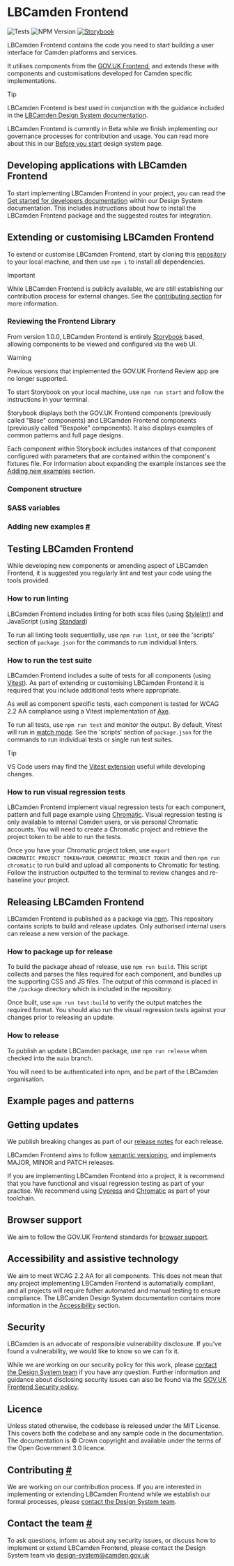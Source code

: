 LBCamden Frontend
=====================

![Tests](https://github.com/LBCamden/lbcamden-frontend/actions/workflows/tests.yml/badge.svg?branch=main) ![NPM Version](https://img.shields.io/npm/v/lbcamden-frontend) [![Storybook](https://cdn.jsdelivr.net/gh/storybookjs/brand@main/badge/badge-storybook.svg)](https://chromatic.com)

LBCamden Frontend contains the code you need to start building a user interface for Camden platforms and services.

It utilises components from the [GOV.UK Frontend](https://github.com/alphagov/govuk-frontend), and extends these with components and customisations developed for Camden specific implementations.

> [!TIP]
> LBCamden Frontend is best used in conjunction with the guidance included in the [LBCamden Design System documentation](https://zeroheight.com/4c170debc).

LBCamden Frontend is currently in Beta while we finish implementing our governance processes for contribution and usage. You can read more about this in our [Before you start](https://zeroheight.com/4c170debc/v/latest/p/22c3a6-before-you-start) design system page.

## Developing applications with LBCamden Frontend
To start implementing LBCamden Frontend in your project, you can read the [Get started for developers documentation](https://zeroheight.com/4c170debc/p/718aa5-get-started-for-developers) within our Design System documentation. This includes instructions about how to install the LBCamden Frontend package and the suggested routes for integration.

## Extending or customising LBCamden Frontend
To extend or customise LBCamden Frontend, start by cloning this [repository](https://github.com/LBCamden/lbcamden-frontend) to your local machine, and then use `npm i` to install all dependencies.

> [!IMPORTANT] 
> While LBCamden Frontend is publicly available, we are still establishing our contribution process for external changes. See the [contributing section](#contributing) for more information.

### Reviewing the Frontend Library
From version 1.0.0, LBCamden Frontend is entirely [Storybook](https://storybook.js.org/) based, allowing components to be viewed and configured via the web UI. 

> [!WARNING]  
> Previous versions that implemented the GOV.UK Frontend Review app are no longer supported.

To start Storybook on your local machine, use `npm run start` and follow the instructions in your terminal.

Storybook displays both the GOV.UK Frontend components (previously called "Base" components) and LBCamden Frontend components (previously called "Bespoke" components). It also displays examples of common patterns and full page designs.

Each component within Storybook includes instances of that component configured with parameters that are contained within the component's fixtures file. For information about expanding the example instances see the [Adding new examples](#adding-new-examples) section. 

### Component structure

### SASS variables

### Adding new examples [#](#adding-new-examples)

## Testing LBCamden Frontend
While developing new components or amending aspect of LBCamden Frontend, it is suggested you regularly lint and test your code using the tools provided.

### How to run linting
LBCamden Frontend includes linting for both scss files (using [Stylelint](https://stylelint.io/)) and JavaScript (using [Standard](https://standardjs.com/))

To run all linting tools sequentially, use `npm run lint`, or see the 'scripts' section of `package.json` for the commands to run individual linters.

### How to run the test suite
LBCamden Frontend includes a suite of tests for all components (using [Vitest](https://vitest.dev/)). As part of extending or customising LBCamden Frontend it is required that you include additional tests where appropriate. 

As well as component specific tests, each component is tested for WCAG 2.2 AA compliance using a Vitest implementation of [Axe](https://github.com/dequelabs/axe-core).

To run all tests, use `npm run test` and monitor the output. By default, Vitest will run in [watch mode](https://vitest.dev/guide/features#watch-mode). See the 'scripts' section of `package.json` for the commands to run individual tests or single run test suites.

> [!TIP]
> VS Code users may find the [Vitest extension](https://marketplace.visualstudio.com/items?itemName=vitest.explorer) useful while developing changes.

### How to run visual regression tests
LBCamden Frontend implement visual regression tests for each component, pattern and full page example using [Chromatic](https://www.chromatic.com/). Visual regression testing is only available to internal Camden users, or via personal Chromatic accounts. You will need to create a Chromatic project and retrieve the project token to be able to run the tests.

Once you have your Chromatic project token, use
`export CHROMATIC_PROJECT_TOKEN=YOUR_CHROMATIC_PROJECT_TOKEN`
and then
`npm run chromatic`
to run build and upload all components to Chromatic for testing. Follow the instruction outputted to the terminal to review changes and re-baseline your project.

## Releasing LBCamden Frontend
LBCamden Frontend is published as a package via [npm](https://www.npmjs.com/). This repository contains scripts to build and release updates. Only authorised internal users can release a new version of the package.

### How to package up for release
To build the package ahead of release, use `npm run build`. This script collects and parses the files required for each component, and bundles up the supporting CSS and JS files. The output of this command is placed in the `/package` directory which is included in the repository.

Once built, use `npm run test:build` to verify the output matches the required format. You should also run the visual regression tests against your changes prior to releasing an update.

### How to release
To publish an update LBCamden package, use `npm run release` when checked into the `main` branch. 

You will need to be authenticated into npm, and be part of the LBCamden organisation.


## Example pages and patterns

## Getting updates
We publish breaking changes as part of our [release notes](https://github.com/LBCamden/lbcamden-frontend/releases) for each release.

LBCamden Frontend aims to follow [semantic versioning](https://semver.org/), and implements MAJOR, MINOR and PATCH releases.

If you are implementing LBCamden Frontend into a project, it is recommend that you have functional and visual regression testing as part of your practise. We recommend using [Cypress](https://www.cypress.io/) and [Chromatic](https://www.chromatic.com/) as part of your toolchain.

## Browser support
We aim to follow the GOV.UK Frontend standards for [browser support](https://frontend.design-system.service.gov.uk/browser-support/#browser-support). 

## Accessibility and assistive technology
We aim to meet WCAG 2.2 AA for all components. This does not mean that any project implementing LBCamden Frontend is automatially compliant, and all projects will require futher automated and manual testing to ensure compliance. The LBCamden Design System documentation contains more information in the [Accessibility](https://zeroheight.com/4c170debc/p/69d09b-accessibility) section.

## Security
LBCamden is an advocate of responsible vulnerability disclosure. If you’ve found a vulnerability, we would like to know so we can fix it.

While we are working on our security policy for this work, please [contact the Design System team](#contact) if you have any question. Further information and guidance about disclosing security issues can also be found via the [GOV.UK Frontend Security policy](https://github.com/alphagov/govuk-frontend/security/policy).

## Licence
Unless stated otherwise, the codebase is released under the MIT License. This covers both the codebase and any sample code in the documentation. The documentation is &copy; Crown copyright and available under the terms of the Open Government 3.0 licence.

## Contributing [#](#contributing)
We are working on our contribution process. If you are interested in implementing or extending LBCamden Frontend while we establish our formal processes, please [contact the Design System team](#contact).

## Contact the team [#](#contact)
To ask questions, inform us about any security issues, or discuss how to implement or extend LBCamden Frontend, please contact the Design System team via [design-system@camden.gov.uk](mailto:design-system@camden.gov.uk)